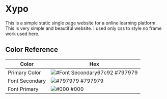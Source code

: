 
# Xypo

This is a simple static single page website for a online learning platform. This is very simple and beautiful website. I used only css to style no frame work used here.

## Color Reference

| Color             | Hex                                                  |
| ----------------- | ---------------------------------------------------- |
| Primary Color  | ![#Font Secondary67c92](https://via.placeholder.com/10/f67c92?text=+) #797979|
| Font Secondary | ![#797979](https://via.placeholder.com/10/797979?text=+) #797979             |
| Font Primary   | ![#000](https://via.placeholder.com/10/000?text=+) #000                      |
